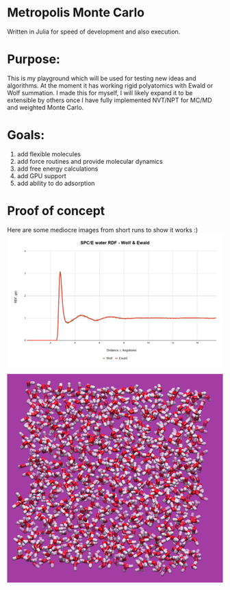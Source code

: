 # Metropolis Monte Carlo

Written in Julia for speed of development and also execution.

# Purpose:
This is my playground which will be used for testing new ideas and algorithms. At the moment it has working rigid polyatomics with Ewald or Wolf summation. I made this for myself, I will likely expand it to be extensible by others once I have fully implemented NVT/NPT for MC/MD and weighted Monte Carlo.

# Goals:
  1) add flexible molecules
  2) add force routines and provide molecular dynamics
  3) add free energy calculations
  4) add GPU support
  5) add ability to do adsorption
  
  # Proof of concept
  Here are some mediocre images from short runs to show it works :)
![](Ewald/SPCE_W_E_.png)

![](Ewald/spce_box.png)
